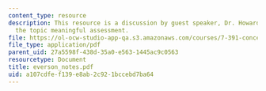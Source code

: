 ```yaml
---
content_type: resource
description: This resource is a discussion by guest speaker, Dr. Howard Everson on
  the topic meaningful assessment.
file: https://ol-ocw-studio-app-qa.s3.amazonaws.com/courses/7-391-concept-centered-teaching-fall-2005/a107cdfef139e8ab2c921bccebd7ba64_everson_notes.pdf
file_type: application/pdf
parent_uid: 27a5598f-438d-35a0-e563-1445ac9c0563
resourcetype: Document
title: everson_notes.pdf
uid: a107cdfe-f139-e8ab-2c92-1bccebd7ba64
---
```

